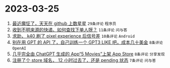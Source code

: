 # 2023-03-25

1. [最近魔怔了，天天在 github 上数星星](https://www.v2ex.com/t/927016) `29条评论` `程序员`
1. [收到不明来源的快递、如何查找下单人呀？](https://www.v2ex.com/t/927014) `11条评论` `问与答`
1. [求助， k40 刷了 pixel experience 后信号差](https://www.v2ex.com/t/927028) `10条评论` `Android`
1. [别在用 GPT 的 API 了，自己训练一个 GPT3 LIKE 吧，成本几十美金](https://www.v2ex.com/t/927026) `8条评论` `OpenAI`
1. [几乎完全由 ChatGPT 生成的 App“5 Movies”上架 App Store](https://www.v2ex.com/t/927018) `8条评论` `分享发现`
1. [注册了个 store 域名， 12 小时过去了，还是 pending 状态](https://www.v2ex.com/t/927019) `7条评论` `问与答`
